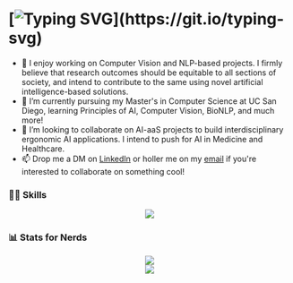 # [![Typing SVG](https://readme-typing-svg.demolab.com?font=Nunito&weight=600&size=32&pause=1000&color=000000&vCenter=true&random=false&width=700&height=40&lines=%F0%9F%91%8B+Hi%2C+I%E2%80%99m+Sanidhya!+Thanks+for+Stopping+by!)](https://git.io/typing-svg)
- 👀 I enjoy working on Computer Vision and NLP-based projects. I firmly believe that research outcomes should be equitable to all sections of society, and intend to contribute to the same using novel artificial intelligence-based solutions.
- 🌱 I’m currently pursuing my Master's in Computer Science at UC San Diego, learning Principles of AI, Computer Vision, BioNLP, and much more!
- 💞️ I’m looking to collaborate on AI-aaS projects to build interdisciplinary ergonomic AI applications. I intend to push for AI in Medicine and Healthcare.
- 📫 Drop me a DM on [LinkedIn](https://www.linkedin.com/in/sanidhyasingal/) or holler me on my [email](sanidhyasingal@gmail.com) if you're interested to collaborate on something cool!

### 👷‍♂️ Skills 
<p align="center">
  <a href="https://skillicons.dev">
    <img src="https://skillicons.dev/icons?i=py,cpp,go,pytorch,tensorflow,aws,mysql,github,idea,latex,git,c,bash,linux,md,matlab,mongodb,vscode&perline=6" />
  </a>
</p>
<!-- [![My Skills](https://skillicons.dev/icons?i=py,cpp,go,pytorch,tensorflow,aws,mysql,github,idea,latex,git,c,bash,linux,md,matlab,mongodb,vscode&perline=6)](https://skillicons.dev) -->

### 📊 Stats for Nerds 
<p align="center">
  <a href="[Top Langs](https://github.com/sayhitosandy/github-readme-stats)">
    <img src="https://github-readme-stats-sigma-five.vercel.app/api/top-langs/?username=sayhitosandy&theme=transparent&layout=compact" />
  </a>
  <br>
  <a href="[Github stats](https://github.com/sayhitosandy/github-readme-stats)">
    <img src="https://github-readme-stats-sigma-five.vercel.app/api?username=sayhitosandy&theme=ambient_gradient&show_icons=true&count_private=true&show=reviews,discussions_started,discussions_answered,prs_merged,prs_merged_percentage" />
  </a>
</p>
<!-- [![Top Langs](https://github-readme-stats-sigma-five.vercel.app/api/top-langs/?username=sayhitosandy&layout=compact)](https://github.com/sayhitosandy/github-readme-stats) -->
<!-- ![Github stats](https://github-readme-stats-sigma-five.vercel.app/api?username=sayhitosandy&theme=transparent&show_icons=true&count_private=true) -->
